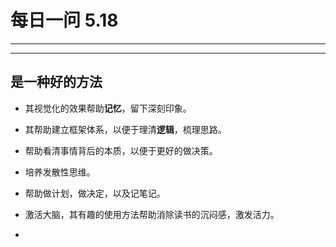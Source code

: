 # 每日一问 5.18

---
<!-- toc -->
---

## 是一种好的方法
 - 其视觉化的效果帮助**记忆**，留下深刻印象。
 - 其帮助建立框架体系，以便于理清**逻辑**，梳理思路。
 - 帮助看清事情背后的本质，以便于更好的做决策。
 - 培养发散性思维。
 - 帮助做计划，做决定，以及记笔记。
 - 激活大脑，其有趣的使用方法帮助消除读书的沉闷感，激发活力。
 
 - 